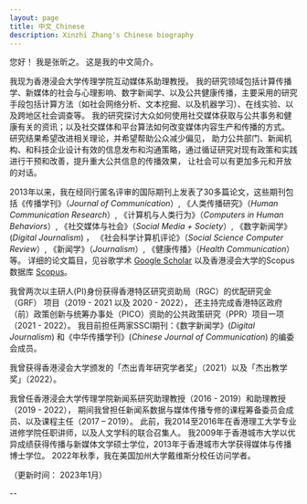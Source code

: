 ```yaml
---
layout: page
title: 中文_Chinese
description: Xinzhi Zhang's Chinese biography 
---
```



您好！ 我是张昕之。 这是我的中文简介。 

我现为香港浸会大学传理学院互动媒体系助理教授。 我的研究领域包括计算传播学、新媒体的社会与心理影响、数字新闻学、以及公共健康传播，主要采用的研究手段包括计算方法（如社会网络分析、文本挖掘、以及机器学习）、在线实验、以及跨地区社会调查等。 我的研究探讨大众如何使用社交媒体获取与公共事务和健康有关的资讯；以及社交媒体和平台算法如何改变媒体内容生产和传播的方式。 研究结果希望改进相关理论，并希望帮助公众减少偏见， 助力公共部门、新闻机构、和科技企业设计有效的信息发布和沟通策略，通过循证研究对现有政策和实践进行干预和改善，提升重大公共信息的传播效果， 让社会可以有更加多元和开放的对话。 

2013年以来，我在经同行匿名评审的国际期刊上发表了30多篇论文，这些期刊包括《传播学刊》（*Journal of Communication*）, 《人类传播研究》（*Human Communication Research*）, 《计算机与人类行为》（*Computers in Human Behaviors*）, 《社交媒体与社会》（*Social Media + Society*）, 《数字新闻学》(*Digital Journalism*) ， 《社会科学计算机评论》（*Social Science Computer Review*）, 《新闻学》（*Journalism*）, 《健康传播》（*Health Communication*）等。 详细的论文篇目，见谷歌学术 [Google Scholar](https://scholar.google.com.hk/citations?user=iOFeIDIAAAAJ&hl=en) 以及香港浸会大学的Scopus数据库 [Scopus](https://scholars.hkbu.edu.hk/en/persons/xinzhi-zhang-11)。 

我曾两次以主研人(PI)身份获得香港特区研究资助局（RGC）的优配研究金（GRF） 项目（2019 - 2021 以及 2020 - 2022）， 还主持完成香港特区政府（前）政策创新与统筹办事处（PICO）资助的公共政策研究（PPR）项目一项（2021 - 2022）。 我目前担任两家SSCI期刊：《数字新闻学》(*Digital Journalism*) 和《中华传播学刊》(*Chinese Journal of Communication*) 的编委会成员。

我曾获得香港浸会大学颁发的「杰出青年研究学者奖」（2021）以及「杰出教学奖」（2022）。 

我曾任香港浸会大学传理学院新闻系研究助理教授（2016 - 2019）和助理教授（2019 - 2022）， 期间我曾担任新闻系数据与媒体传播专修的课程筹备委员会成员、以及课程主任（2017 – 2019）。 此前，我2014至2016年在香港理工大学专业进修学院任职讲师，以及人文学科的联合召集人。 我2009年于香港城市大学以优异成绩获得传播与新媒体文学硕士学位，2013年于香港城市大学获得媒体与传播博士学位。 2022年秋季，我在美国加州大学戴维斯分校任访问学者。 

（更新时间： 2023年1月） 


--

